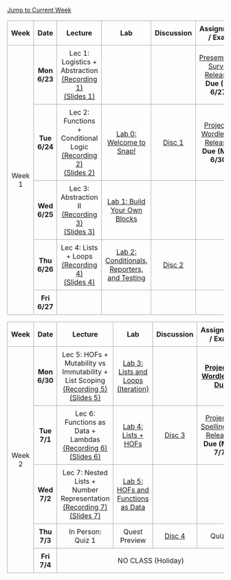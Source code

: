<!-- Add styles for alternating row colors and borders -->
<style>
    .schedule-table {
        border-collapse: collapse;
        width: 100%;
        text-align: center;
    }
    .schedule-table th, .schedule-table td {
        border: 1px solid #A9A9A9; /* Darker border for all rows and columns */
        padding: 8px;
    }
</style>

<!-- Add a jump-to button to navigate to the current week -->
<p>
    <a href="#week1">Jump to Current Week</a>
</p>

<!-- Week 1 Calendar -->
<table class="table table-bordered schedule-table" id="week1">
  <thead>
    <tr>
      <th class="center schedule-week-num">Week</th>
      <th>Date</th>
      <th>Lecture</th>
      <th>Lab</th>
      <th>Discussion</th>
      <th>Assignment / Exam</th>
    </tr>
  </thead>
  <tbody class="content">
    <tr>
        <td class="schedule-week-num" rowspan=5>Week 1</td> <!-- Week Number -->
        <th>Mon 6/23</th> <!-- Date -->
        <td>
            Lec 1: Logistics + Abstraction<br/>
            <a href="https://bcourses.berkeley.edu/courses/1545431/external_tools/90481">(Recording 1)</a><br/>
            <a href="https://drive.google.com/drive/u/1/folders/1jWA6b59w5eAE7YCVH9y5MSRRwzwfRTAu">(Slides 1)</a>
        </td>
        <td></td> <!-- Lab -->
        <td></td> <!-- Discussion -->
        <td>            <a href="https://forms.gle/C6uKxjXNwCrPj4Kp8">
                Presemester Survey Released
            </a><br/><b>Due (FRI 6/27)</b></td> <!-- Assignment / Exam -->
    </tr>
    <tr>
        <th>Tue 6/24</th> <!-- Date -->
        <td>
            Lec 2: Functions + Conditional Logic<br/>
            <a href="https://bcourses.berkeley.edu/courses/1545431/external_tools/90481">(Recording 2)</a><br/>
            <a href="https://drive.google.com/drive/u/1/folders/1ODyYdQmhNwUmhiI3YWUf2coX1t-IoiDD">(Slides 2)</a>
        </td>
        <td><a href="/su25/lab_directory">Lab 0: Welcome to Snap!</a></td> <!-- Lab -->
        <td><a href="/su25/discussion">Disc 1</a></td> <!-- Discussion -->
        <td>  <a href="#">
                Project 1: Wordle-lite Released
            </a><br/><b>Due (MON 6/30)</b></td>
        </td>
    </tr>
    <tr>
        <th>Wed 6/25</th> <!-- Date -->
        <td>
            Lec 3: Abstraction II <br/>
            <a href="#">(Recording 3)</a><br/>
            <a href="https://drive.google.com/drive/u/1/folders/1iu0r2YwZZdnAaO3m9DaTB1VcGYntlblk">(Slides 3)</a>
        </td>
        <td><a href="/su25/lab_directory">Lab 1: Build Your Own Blocks</a></td> <!-- Lab -->
        <td></td> <!-- Discussion -->
        <td></td>
    </tr>
    <tr>
        <th>Thu 6/26</th> <!-- Date -->
        <td>
            Lec 4: Lists + Loops<br/>
            <a href="#">(Recording 4)</a><br/>
            <a href="#">(Slides 4)</a>
        </td>
        <td><a href="/su25/lab_directory">Lab 2: Conditionals, Reporters, and Testing</a></td> <!-- Lab -->
        <td><a href="/su25/discussion">Disc 2</a></td> <!-- Discussion -->
        <td></td>
    </tr>
    <tr>
        <th>Fri 6/27</th> <!-- Date -->
        <td></td> <!-- Lecture -->
        <td></td> <!-- Lab -->
        <td></td> <!-- Discussion -->
        <td></td> <!-- Assignment / Exam -->
    </tr>
  </tbody>
</table>

<!-- Week 2 Calendar -->
<table class="table table-bordered schedule-table" id="week2">
  <thead>
    <tr>
      <th class="center schedule-week-num">Week</th>
      <th>Date</th>
      <th>Lecture</th>
      <th>Lab</th>
      <th>Discussion</th>
      <th>Assignment / Exam</th>
    </tr>
  </thead>
  <tbody class="content">
    <tr>
        <td class="schedule-week-num" rowspan=5>Week 2</td> <!-- Week Number -->
        <th>Mon 6/30</th> <!-- Date -->
        <td>
            Lec 5: HOFs + Mutability vs Immutability + List Scoping<br/>
            <a href="#">(Recording 5)</a><br/>
            <a href="#">(Slides 5)</a>
        </td>
        <td><a href="/su25/lab_directory">Lab 3: Lists and Loops (Iteration)</a></td> <!-- Lab -->
        <td></td> <!-- Discussion -->
        <td><a href="/su25/projects/project1"><b>Project 1: Wordle-lite Due</b>
        </td>
    </tr>
    <tr>
        <th>Tue 7/1</th> <!-- Date -->
        <td>
            Lec 6: Functions as Data + Lambdas<br/>
            <a href="#">(Recording 6)</a><br/>
            <a href="#">(Slides 6)</a>
        </td>
        <td><a href="/su25/lab_directory">Lab 4: Lists + HOFs</a></td> <!-- Lab -->
        <td><a href="/su25/discussion">Disc 3</a></td> <!-- Discussion -->
        <td>
            <a href="#">Project 2: Spelling Bee Released</a><br/><b>Due (MON 7/7)</b>
        </td>
    </tr>
    <tr>
        <th>Wed 7/2</th> <!-- Date -->
        <td>
            Lec 7: Nested Lists + Number Representation<br/>
            <a href="#">(Recording 7)</a><br/>
            <a href="#">(Slides 7)</a>
        </td>
        <td><a href="/su25/lab_directory">Lab 5: HOFs and Functions as Data</a></td> <!-- Lab -->
        <td></td> <!-- Discussion -->
        <td></td>
    </tr>
    <tr>
        <th>Thu 7/3</th> <!-- Date -->
        <td>
            In Person: Quiz 1<br/>
        </td>
        <td>Quest Preview</td> <!-- Lab with no link -->
        <td><a href="/su25/discussion">Disc 4</a></td> <!-- Discussion -->
        <td>Quiz 1</td> <!-- Assignment / Exam -->
    </tr>
    <tr>
        <th>Fri 7/4</th> <!-- Date -->
        <td colspan="4">NO CLASS (Holiday)</td>
        <td></td>
    </tr>
  </tbody>
</table>
